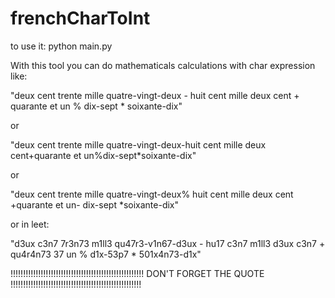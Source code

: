 # frenchCharToInt

to use it: python main.py

With this tool you can do mathematicals calculations with char expression like:

"deux cent trente mille quatre-vingt-deux - huit cent mille deux cent + quarante et un % dix-sept * soixante-dix"

or

"deux cent trente mille quatre-vingt-deux-huit cent mille deux cent+quarante et un%dix-sept*soixante-dix"

or

"deux cent trente mille quatre-vingt-deux% huit cent mille deux cent +quarante et un- dix-sept *soixante-dix"

or in leet:

"d3ux c3n7 7r3n73 m1ll3 qu47r3-v1n67-d3ux - hu17 c3n7 m1ll3 d3ux c3n7 + qu4r4n73 37 un % d1x-53p7 * 501x4n73-d1x"

!!!!!!!!!!!!!!!!!!!!!!!!!!!!!!!!!!!!!!!!!!!!!!!!!!!!! DON'T FORGET THE QUOTE !!!!!!!!!!!!!!!!!!!!!!!!!!!!!!!!!!!!!!!!!!!!!!!!!!!!
